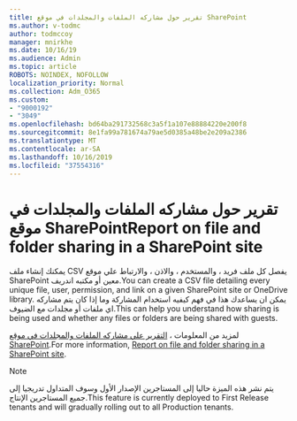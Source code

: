 ```yaml
---
title: تقرير حول مشاركه الملفات والمجلدات في موقع SharePoint
ms.author: v-todmc
author: todmccoy
manager: mnirkhe
ms.date: 10/16/19
ms.audience: Admin
ms.topic: article
ROBOTS: NOINDEX, NOFOLLOW
localization_priority: Normal
ms.collection: Adm_O365
ms.custom:
- "9000192"
- "3049"
ms.openlocfilehash: bd64ba291732568c3a5f1a107e88884220e200f8
ms.sourcegitcommit: 8e1fa99a781674a79ae5d0385a48be2e209a2386
ms.translationtype: MT
ms.contentlocale: ar-SA
ms.lasthandoff: 10/16/2019
ms.locfileid: "37554316"
---
```

# <a name="report-on-file-and-folder-sharing-in-a-sharepoint-site"></a><span data-ttu-id="bb5a3-102">تقرير حول مشاركه الملفات والمجلدات في موقع SharePoint</span><span class="sxs-lookup"><span data-stu-id="bb5a3-102">Report on file and folder sharing in a SharePoint site</span></span>

<span data-ttu-id="bb5a3-103">يمكنك إنشاء ملف CSV يفصل كل ملف فريد ، والمستخدم ، والاذن ، والارتباط علي موقع SharePoint معين أو مكتبه اندريف.</span><span class="sxs-lookup"><span data-stu-id="bb5a3-103">You can create a CSV file detailing every unique file, user, permission, and link on a given SharePoint site or OneDrive library.</span></span> <span data-ttu-id="bb5a3-104">يمكن ان يساعدك هذا في فهم كيفيه استخدام المشاركة وما إذا كان يتم مشاركه اي ملفات أو مجلدات مع الضيوف.</span><span class="sxs-lookup"><span data-stu-id="bb5a3-104">This can help you understand how sharing is being used and whether any files or folders are being shared with guests.</span></span>

<span data-ttu-id="bb5a3-105">لمزيد من المعلومات ، [التقرير علي مشاركه الملفات والمجلدات في موقع SharePoint](https://docs.microsoft.com/en-us/sharepoint/sharing-reports).</span><span class="sxs-lookup"><span data-stu-id="bb5a3-105">For more information, [Report on file and folder sharing in a SharePoint site](https://docs.microsoft.com/en-us/sharepoint/sharing-reports).</span></span>

> [!NOTE]
> <span data-ttu-id="bb5a3-106">يتم نشر هذه الميزة حاليا إلى المستاجرين الإصدار الأول وسوف المتداول تدريجيا إلى جميع المستاجرين الإنتاج.</span><span class="sxs-lookup"><span data-stu-id="bb5a3-106">This feature is currently deployed to First Release tenants and will gradually rolling out to all Production tenants.</span></span>